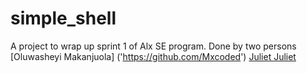 # simple_shell
A project to wrap up sprint 1 of Alx SE program. Done by two persons
[Oluwasheyi Makanjuola] ('https://github.com/Mxcoded')
[Juliet Juliet]('https://github.com/Mxcoded)
